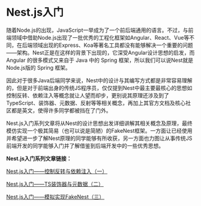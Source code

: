 # Nest.js入门

随着Node.js的出现，JavaScript一举成为了一个前后端通用的语言。不过，与前端领域中借助Node.js出现了一批优秀的工程化框架如Angular、React、Vue等不同，在后端领域出现的Express、Koa等著名工具都没有能够解决一个重要的问题——架构。Nest正是在这样的背景下出现的，它深受Angular设计思想的启发，而Angular 的很多模式又来自于 Java 中的 Spring 框架，所以我们可以说Nest就是 Node.js版的 Spring 框架。

因此对于很多Java后端同学来说，Nest中的设计与其编写方式都是非常容易理解的，但是对于前端出身的传统JS程序员，仅仅提到Nest中最主要最核心的思想如控制反转、依赖注入等概念就让人望而却步，更别说其原理还涉及到了TypeScript、装饰器、元数据、反射等等相关概念，再加上其官方文档及核心社区都是英文，使得许多同学都被挡在了门外。

Nest.js入门系列文章将从Nest的设计思想出发详细讲解其相关概念及原理，最终模仿实现一个极其简易（也可以说是简陋）的FakeNest框架。一方面让已经使用并希望进一步了解Nest原理的同学能够有所收获，另一方面也力图让从事传统JS前端开发的同学能够入门并了解借鉴到后端开发中的一些优秀思想。

**Nest.js入门系列文章链接：**

[Nest.js入门——控制反转与依赖注入（一）](https://juejin.cn/post/7085614364396355598)

[Nest.js入门——TS装饰器与元数据（二）](https://juejin.cn/post/7086673578858397732)

[Nest.js入门——模拟实现FakeNest（三）](https://juejin.cn/post/7087865234341232670)

